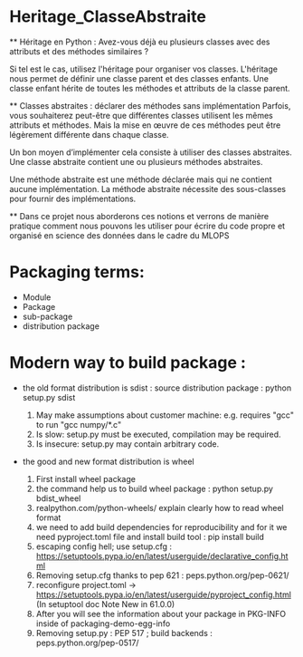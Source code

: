 # Heritage_ClasseAbstraite



** Héritage en Python : 
Avez-vous déjà eu plusieurs classes avec des attributs et des méthodes similaires ?

Si tel est le cas, utilisez l'héritage pour organiser vos classes. L'héritage nous permet de définir une classe parent et des classes enfants. Une classe enfant hérite de toutes les méthodes et attributs de la classe parent.

** Classes abstraites : déclarer des méthodes sans implémentation
Parfois, vous souhaiterez peut-être que différentes classes utilisent les mêmes attributs et méthodes. Mais la mise en œuvre de ces méthodes peut être légèrement différente dans chaque classe.

Un bon moyen d’implémenter cela consiste à utiliser des classes abstraites. Une classe abstraite contient une ou plusieurs méthodes abstraites.

Une méthode abstraite est une méthode déclarée mais qui ne contient aucune implémentation. La méthode abstraite nécessite des sous-classes pour fournir des implémentations.


** Dans ce projet nous aborderons ces notions et verrons de manière pratique comment nous pouvons  les utiliser pour écrire du code propre et organisé en science des données dans le cadre du MLOPS 



# Packaging terms:
- Module 
- Package
- sub-package
- distribution package 


# Modern way to build package :

* the old format distribution is sdist : source distribution package : python setup.py sdist 

   1. May make assumptions about customer machine:
      e.g. requires "gcc" to run "gcc numpy/*.c"
   2. Is slow: setup.py must be executed, compilation may be required.
   3. Is insecure: setup.py may contain  arbitrary code.
* the  good and new  format distribution is wheel 
   1. First install wheel package 
   2. the command help us to build wheel package : python setup.py bdist_wheel 
   3.  realpython.com/python-wheels/ explain clearly how to read wheel format 
   4.  we need to add build dependencies  for reproducibility and for it we need pyproject.toml file and install build tool : pip install build 
   5. escaping config hell; use setup.cfg : https://setuptools.pypa.io/en/latest/userguide/declarative_config.html
   6. Removing setup.cfg  thanks to pep 621 : peps.python.org/pep-0621/
   7. reconfigure project.toml ->  https://setuptools.pypa.io/en/latest/userguide/pyproject_config.html (In setuptool doc Note New in 61.0.0)
   8. After you will see the information about your package in PKG-INFO inside of packaging-demo-egg-info
   9. Removing setup.py : PEP 517 ; build backends : peps.python.org/pep-0517/